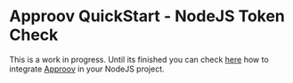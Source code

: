 # Approov QuickStart - NodeJS Token Check

This is a work in progress. Until its finished you can check [here](https://github.com/approov/documentation_backend-code-snippets/tree/master/nodejs) how to integrate [Approov](https://approov.io) in your NodeJS project.
